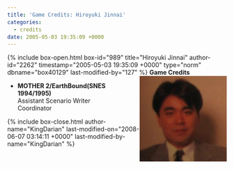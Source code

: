 ```yaml
---
title: 'Game Credits: Hiroyuki Jinnai'
categories:
  - credits
date: 2005-05-03 19:35:09 +0000
---
```

{% include box-open.html box-id="989" title="Hiroyuki Jinnai" author-id="2262" timestamp="2005-05-03 19:35:09 +0000" type="norm" dbname="box40129" last-modified-by="127" %}
<img src="hiroyukijinnai.JPG" align="right" />
<b>Game Credits</b>
<UL>
<LI><b>MOTHER 2/EarthBound(SNES 1994/1995)</b><BR />
Assistant Scenario Writer<BR />
Coordinator</LI>
</UL>
{% include box-close.html author-name="KingDarian" last-modified-on="2008-06-07 03:14:11 +0000" last-modified-by-name="KingDarian" %}
